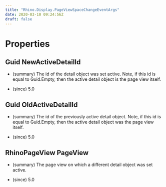 ```yaml
---
title: "Rhino.Display.PageViewSpaceChangeEventArgs"
date: 2020-03-10 09:24:56Z
draft: false
---
```


# Properties
## Guid NewActiveDetailId
- (summary) 
     The id of the detail object was set active.  Note, if this id is
     equal to Guid.Empty, then the active detail object is the page
     view itself.
     
- (since) 5.0
## Guid OldActiveDetailId
- (summary) 
     The id of the previously active detail object. Note, if this id
     is equal to Guid.Empty, then the active detail object was the
     page view itself.
     
- (since) 5.0
## RhinoPageView PageView
- (summary) 
     The page view on which a different detail object was set active.
     
- (since) 5.0
